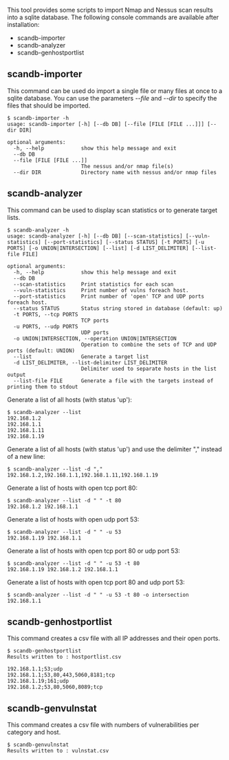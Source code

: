This tool provides some scripts to import Nmap and Nessus scan results into a sqlite database.
The following console commands are available after installation:
- scandb-importer
- scandb-analyzer
- scandb-genhostportlist


## scandb-importer
This command can be used do import a single file or many files at once to a sqlite database.
You can use the parameters *--file* and *--dir* to specify the files that should be imported.

```
$ scandb-importer -h
usage: scandb-importer [-h] [--db DB] [--file [FILE [FILE ...]]] [--dir DIR]

optional arguments:
  -h, --help            show this help message and exit
  --db DB
  --file [FILE [FILE ...]]
                        The nessus and/or nmap file(s)
  --dir DIR             Directory name with nessus and/or nmap files

```


## scandb-analyzer
This command can be used to display scan statistics or to generate target lists.

```
$ scandb-analyzer -h       
usage: scandb-analyzer [-h] [--db DB] [--scan-statistics] [--vuln-statistics] [--port-statistics] [--status STATUS] [-t PORTS] [-u PORTS] [-o UNION|INTERSECTION] [--list] [-d LIST_DELIMITER] [--list-file FILE]

optional arguments:
  -h, --help            show this help message and exit
  --db DB
  --scan-statistics     Print statistics for each scan
  --vuln-statistics     Print number of vulns foreach host.
  --port-statistics     Print number of 'open' TCP and UDP ports foreach host.
  --status STATUS       Status string stored in database (default: up)
  -t PORTS, --tcp PORTS
                        TCP ports
  -u PORTS, --udp PORTS
                        UDP ports
  -o UNION|INTERSECTION, --operation UNION|INTERSECTION
                        Operation to combine the sets of TCP and UDP ports (default: UNION)
  --list                Generate a target list
  -d LIST_DELIMITER, --list-delimiter LIST_DELIMITER
                        Delimiter used to separate hosts in the list output
  --list-file FILE      Generate a file with the targets instead of printing them to stdout
```

Generate a list of all hosts (with status 'up'):
```
$ scandb-analyzer --list
192.168.1.2
192.168.1.1
192.168.1.11
192.168.1.19
```

Generate a list of all hosts (with status 'up') and use the delimiter "," instead of a new line:
```
$ scandb-analyzer --list -d ","
192.168.1.2,192.168.1.1,192.168.1.11,192.168.1.19
```

Generate a list of hosts with open tcp port 80:
```
$ scandb-analyzer --list -d " " -t 80
192.168.1.2 192.168.1.1
```

Generate a list of hosts with open udp port 53:
```
$ scandb-analyzer --list -d " " -u 53
192.168.1.19 192.168.1.1
```


Generate a list of hosts with open tcp port 80 or udp port 53:
```
$ scandb-analyzer --list -d " " -u 53 -t 80
192.168.1.19 192.168.1.2 192.168.1.1
```

Generate a list of hosts with open tcp port 80 and udp port 53:
```
$ scandb-analyzer --list -d " " -u 53 -t 80 -o intersection
192.168.1.1
```




## scandb-genhostportlist
This command creates a csv file with all IP addresses and their open ports.
```
$ scandb-genhostportlist
Results written to : hostportlist.csv
```

```
192.168.1.1;53;udp
192.168.1.1;53,80,443,5060,8181;tcp
192.168.1.19;161;udp
192.168.1.2;53,80,5060,8089;tcp
```


## scandb-genvulnstat
This command creates a csv file with numbers of vulnerabilities per category and host.
```
$ scandb-genvulnstat
Results written to : vulnstat.csv
```